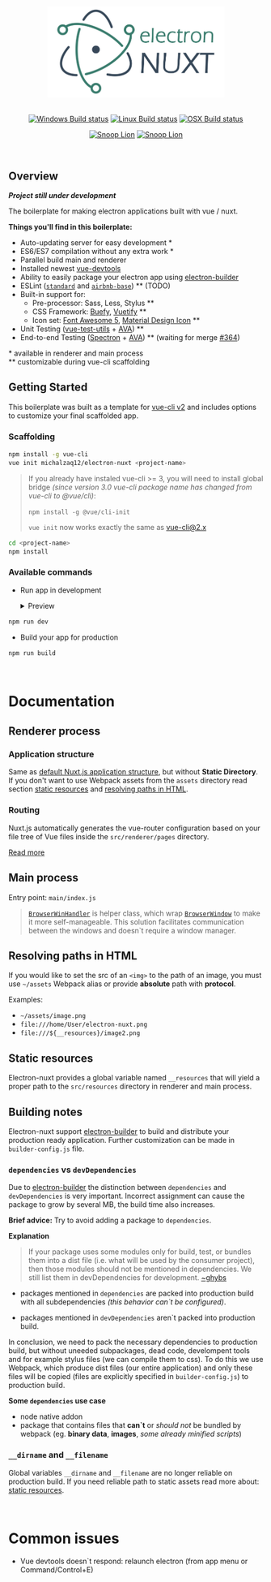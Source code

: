 

<div align="center">
<br>
<img width="350" src="./docs/images/electron-nuxt.png" alt="electron-nuxt">
<br>
<br>
</div>

<div align="center">

[![Windows Build status](http://badges.herokuapp.com/travis/michalzaq12/electron-nuxt?env=BADGE=windows&label=Windows&style=for-the-badge&branch=master)](https://travis-ci.org/michalzaq12/electron-nuxt)
[![Linux Build status](http://badges.herokuapp.com/travis/michalzaq12/electron-nuxt?env=BADGE=linux&label=Linux&style=for-the-badge&branch=master)](https://travis-ci.org/michalzaq12/electron-nuxt)
[![OSX Build status](http://badges.herokuapp.com/travis/michalzaq12/electron-nuxt?env=BADGE=osx&label=Mac&style=for-the-badge&branch=master)](https://travis-ci.org/michalzaq12/electron-nuxt)

</div>

<div align="center">

[![Snoop Lion](https://forthebadge.com/images/badges/made-with-javascript.svg)]()
[![Snoop Lion](https://forthebadge.com/images/badges/for-you.svg)]()

</div>

<br>

## Overview

_**Project still under development**_

The boilerplate for making electron applications built with vue / nuxt.

**Things you'll find in this boilerplate:**

* Auto-updating server for easy development \*
* ES6/ES7 compilation without any extra work \*
* Parallel build main and renderer
* Installed newest [vue-devtools](https://github.com/vuejs/vue-devtools)
* Ability to easily package your electron app using [electron-builder](https://github.com/electron-userland/electron-builder)
* ESLint \([`standard`](https://github.com/feross/standard) and [`airbnb-base`](https://github.com/airbnb/javascript)\) \** (TODO)
* Built-in support for:
    * Pre-processor: Sass, Less, Stylus \**
    * CSS Framework: [Buefy](https://buefy.org), [Vuetify](https://vuetifyjs.com/en/) \**
    * Icon set: [Font Awesome 5](https://fontawesome.com/icons), [Material Design Icon](https://materialdesignicons.com) \**
* Unit Testing \([vue-test-utils](https://vue-test-utils.vuejs.org) + [AVA](https://github.com/avajs/ava)\) \**
* End-to-end Testing \([Spectron](https://github.com/electron/spectron) + [AVA](https://github.com/avajs/ava)\) \** (waiting for merge [#364](https://github.com/electron/spectron/pull/364))

\* available in renderer and main process <br>
\** customizable during vue-cli scaffolding



## Getting Started

This boilerplate was built as a template for [vue-cli v2](https://www.npmjs.com/package/vue-cli) and includes options to customize your final scaffolded app. 

### Scaffolding

```bash
npm install -g vue-cli
vue init michalzaq12/electron-nuxt <project-name>
```

> If you already have instaled vue-cli >= 3, you will need to install global bridge *(since version 3.0 vue-cli package name has changed from vue-cli to @vue/cli)*:
>
> `npm install -g @vue/cli-init`
>
> `vue init` now works exactly the same as vue-cli@2.x

```bash
cd <project-name>
npm install
```




### Available commands

- Run app in development
    <details>
    <summary>Preview</summary>
    
    <img src="./docs/images/electron-dev.gif" alt="electron-nuxt-in-development">
   
    </details>
```bash
npm run dev
```
- Build your app for production 
```bash
npm run build
```

<br>


# Documentation

## Renderer process

### Application structure

Same as [default Nuxt.js application structure](https://nuxtjs.org/guide/directory-structure/), but without **Static Directory**. If you don't want to use Webpack assets from the `assets` directory read section [static resources](#static-resources) and [resolving paths in HTML](#resolving-paths-in-HTML).

### Routing 

Nuxt.js automatically generates the vue-router configuration based on your file tree of Vue files inside the `src/renderer/pages` directory.

[Read more](https://nuxtjs.org/guide/routing/)

### 

## Main process

Entry point: `main/index.js`

> [`BrowserWinHandler`](https://github.com/michalzaq12/electron-nuxt/blob/master/template/src/main/BrowserWinHandler.js) is helper class, which wrap [`BrowserWindow`](https://electronjs.org/docs/api/browser-window) to make it more self-manageable. This solution facilitates communication between the windows and doesn`t require a window manager.

## Resolving paths in HTML

If you would like to set the src of an `<img>` to the path of an image, you must use `~/assets` Webpack alias or provide **absolute** path with **protocol**.

Examples: 
- `~/assets/image.png`
- `file:///home/User/electron-nuxt.png`
- `file:///${__resources}/image2.png`

## Static resources

Electron-nuxt provides a global variable named `__resources` that will yield a proper path to the `src/resources` directory in renderer and main process. 

## Building notes

Electron-nuxt support [electron-builder](https://github.com/electron-userland/electron-builder) to build and distribute your production ready application. Further customization can be made in `builder-config.js` file.

### `dependencies` vs `devDependencies`

Due to [electron-builder](https://github.com/electron-userland/electron-builder) the distinction between `dependencies` and `devDependencies` is very important. Incorrect assignment can cause the package to grow by several MB, the build time also increases.

**Brief advice:** Try to avoid adding a package to `dependencies`.

    
**Explanation**
    
> If your package uses some modules only for build, test, or bundles them into a dist file (i.e. what will be used by the consumer project), then those modules should not be mentioned in dependencies. We still list them in devDependencies for development. [~ghybs](https://stackoverflow.com/a/50803712)

- packages mentioned in `dependencies` are packed into production build with all subdependencies *(this behavior can`t be configured)*.

- packages mentioned in `devDependencies` aren`t packed into production build. 

In conclusion, we need to pack the necessary dependencies to production build, but without uneeded subpackages, dead code, develompent tools and for example stylus files (we can compile them to css). To do this we use Webpack, which produce dist files (our entire application) and only these files will be copied (files are explicitly specified in `builder-config.js`) to production build.

**Some `dependencies` use case**

- node native addon
- package that contains files that **can`t** or *should not* be bundled by webpack (eg. **binary data**, **images**, *some already minified scripts*)

### `__dirname` and `__filename`

Global variables `__dirname` and `__filename` are no longer reliable on production build. If you need reliable path to static assets read more about: [static resources](#static-resources).



<br>

# Common issues

- Vue devtools doesn`t respond: relaunch electron (from app menu or Command/Control+E)